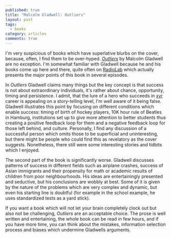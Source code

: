 ```yaml
---
published: true
title: "Malcolm Gladwell: Outliers"
layout: post
tags:
  - books
category: articles
comments: true
---
```


I'm very suspicious of books which have superlative blurbs on the cover, because, often, I find them to be over-hyped. [*Outliers*](https://www.goodreads.com/book/show/6948139-outliers) by Malcolm Gladwell are no exception. I'm somewhat familiar with Gladwell because he and his books come up here and there, quite often on [RadioLab](http://www.radiolab.org/people/malcolm-gladwell/) which actually presents the major points of this book in several episodes.

In *Outliers* Gladwell claims many things but the key concept is that success is not about extraordinary individuals, it's rather about chance, opportunity, timing and persistence. I admit, that the lure of a hero who succeeds in [xyr](https://en.wikipedia.org/wiki/Gender-specific_and_gender-neutral_pronouns#Summary) career is appealing on a story-telling level, I'm well aware of it being false. Gladwell illustrates this point by focusing on different conditions which enable success: timing of birth of hockey players, 10K hour rule of Beatles in Hamburg, institutions set up to give more attention to better students thus creating a positive feedback loop for them and a negative feedback loop for those left behind, and culture. Personally, I find any discussion of a successful person which omits those to be superficial and uninteresting, but there might be people who could find this as revelatory as the cover suggests. Nonetheless, there still were some interesting stories and tidbits which I enjoyed.

The second part of the book is significantly worse. Gladwell discusses patterns of success in different fields such as airplane crashes, success of Asian immigrants and their propensity for math or academic results of children from poor neighbourhoods. His ideas are entertainingly presented and seductive, but his conclusions are wobbly at best. Some of it is given by the nature of the problems which are very complex and dynamic, but even his starting line is doubtful (for example in the school example, he uses standardized tests as a yard stick).

If you want a book which will not let your brain completely clock out but also not be challenging, *Outliers* are an acceptable choice. The prose is well written and entertaining, the whole book can be read in few hours, and if you have more time, you can think about the mistakes, information selection process and biases which undermine Gladwells arguments.
